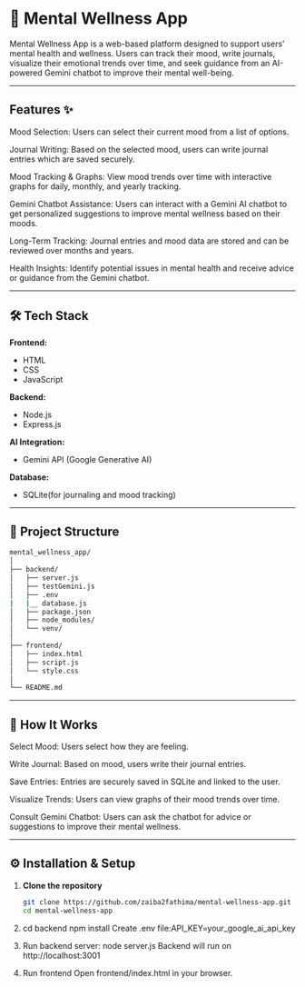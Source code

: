 # 🌿 Mental Wellness App

Mental Wellness App is a web-based platform designed to support users’ mental health and wellness. Users can track their mood, write journals, visualize their emotional trends over time, and seek guidance from an AI-powered Gemini chatbot to improve their mental well-being.

---

## Features ✨

Mood Selection: Users can select their current mood from a list of options.

Journal Writing: Based on the selected mood, users can write journal entries which are saved securely.

Mood Tracking & Graphs: View mood trends over time with interactive graphs for daily, monthly, and yearly tracking.

Gemini Chatbot Assistance: Users can interact with a Gemini AI chatbot to get personalized suggestions to improve mental wellness based on their moods.

Long-Term Tracking: Journal entries and mood data are stored and can be reviewed over months and years.

Health Insights: Identify potential issues in mental health and receive advice or guidance from the Gemini chatbot.

---

## 🛠️ Tech Stack
**Frontend:**
- HTML
- CSS
- JavaScript

**Backend:**
- Node.js
- Express.js

**AI Integration:**
- Gemini API (Google Generative AI)

**Database:**
- SQLite(for journaling and mood tracking)

---

## 📂 Project Structure

```bash
mental_wellness_app/
│
├── backend/
│   ├── server.js
│   ├── testGemini.js
│   ├── .env
|   |__ database.js
│   ├── package.json
│   ├── node_modules/
│   └── venv/
│
├── frontend/
│   ├── index.html
│   ├── script.js
│   └── style.css
│
└── README.md
```
---

## 🚀 How It Works


Select Mood: Users select how they are feeling.

Write Journal: Based on mood, users write their journal entries.

Save Entries: Entries are securely saved in SQLite and linked to the user.

Visualize Trends: Users can view graphs of their mood trends over time.

Consult Gemini Chatbot: Users can ask the chatbot for advice or suggestions to improve their mental wellness.


---

## ⚙️ Installation & Setup

1. **Clone the repository**
   ```bash
   git clone https://github.com/zaiba2fathima/mental-wellness-app.git
   cd mental-wellness-app

2. cd backend
   npm install
   Create .env file:API_KEY=your_google_ai_api_key

3. Run backend server: node server.js
   Backend will run on http://localhost:3001

4. Run frontend
   Open frontend/index.html in your browser.

